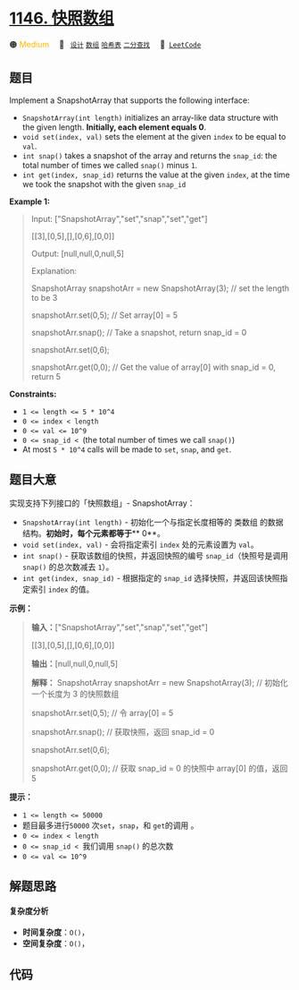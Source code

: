 # [1146. 快照数组](https://leetcode.com/problems/snapshot-array)

🟠 <font color=#ffb800>Medium</font>&emsp; 🔖&ensp; [`设计`](/leetcode/outline/tag/design.md) [`数组`](/leetcode/outline/tag/array.md) [`哈希表`](/leetcode/outline/tag/hash-table.md) [`二分查找`](/leetcode/outline/tag/binary-search.md)&emsp; 🔗&ensp;[`LeetCode`](https://leetcode.com/problems/snapshot-array)


## 题目

Implement a SnapshotArray that supports the following interface:

  * `SnapshotArray(int length)` initializes an array-like data structure with the given length. **Initially, each element equals 0**.
  * `void set(index, val)` sets the element at the given `index` to be equal to `val`.
  * `int snap()` takes a snapshot of the array and returns the `snap_id`: the total number of times we called `snap()` minus `1`.
  * `int get(index, snap_id)` returns the value at the given `index`, at the time we took the snapshot with the given `snap_id`



**Example 1:**

> Input: ["SnapshotArray","set","snap","set","get"]
> 
> [[3],[0,5],[],[0,6],[0,0]]
> 
> Output: [null,null,0,null,5]
> 
> Explanation:
> 
> SnapshotArray snapshotArr = new SnapshotArray(3); // set the length to be 3
> 
> snapshotArr.set(0,5);  // Set array[0] = 5
> 
> snapshotArr.snap();  // Take a snapshot, return snap_id = 0
> 
> snapshotArr.set(0,6);
> 
> snapshotArr.get(0,0);  // Get the value of array[0] with snap_id = 0, return 5



**Constraints:**

  * `1 <= length <= 5 * 10^4`
  * `0 <= index < length`
  * `0 <= val <= 10^9`
  * `0 <= snap_id < `(the total number of times we call `snap()`)
  * At most `5 * 10^4` calls will be made to `set`, `snap`, and `get`.


## 题目大意

实现支持下列接口的「快照数组」- SnapshotArray：

  * `SnapshotArray(int length)` \- 初始化一个与指定长度相等的 类数组 的数据结构。**初始时，每个元素都等于****  0**。
  * `void set(index, val)` \- 会将指定索引 `index` 处的元素设置为 `val`。
  * `int snap()` \- 获取该数组的快照，并返回快照的编号 `snap_id`（快照号是调用 `snap()` 的总次数减去 `1`）。
  * `int get(index, snap_id)` \- 根据指定的 `snap_id` 选择快照，并返回该快照指定索引 `index` 的值。



**示例：**

> 
> 
> 
> 
> 
> **输入：**["SnapshotArray","set","snap","set","get"]
> 
> > 
>  [[3],[0,5],[],[0,6],[0,0]]
> 
> **输出：**[null,null,0,null,5]
> 
> **解释：** SnapshotArray snapshotArr = new SnapshotArray(3); // 初始化一个长度为 3 的快照数组
> 
> snapshotArr.set(0,5);  // 令 array[0] = 5
> 
> snapshotArr.snap();  // 获取快照，返回 snap_id = 0
> 
> snapshotArr.set(0,6);
> 
> snapshotArr.get(0,0);  // 获取 snap_id = 0 的快照中 array[0] 的值，返回 5



**提示：**

  * `1 <= length <= 50000`
  * 题目最多进行`50000` 次`set`，`snap`，和 `get`的调用 。
  * `0 <= index < length`
  * `0 <= snap_id < `我们调用 `snap()` 的总次数
  * `0 <= val <= 10^9`


## 解题思路

#### 复杂度分析

- **时间复杂度**：`O()`，
- **空间复杂度**：`O()`，

## 代码

```javascript

```